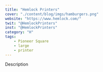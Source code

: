 ```yaml
---
title: "Hemlock Printers"
cover: "./content/blog/imgs/hamburgers.png"
website: "https://www.hemlock.com/"
twit: "@HemlockPrinters"
inst: "@HemlockPrinters"
category: "H"
tags:
    - Pioneer Square
    - large
    - printer
---
```


Description
